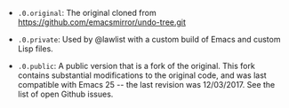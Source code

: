 *  `.0.original`:  The original cloned from https://github.com/emacsmirror/undo-tree.git

*  `.0.private`:  Used by @lawlist with a custom build of Emacs and custom Lisp files.

*  `.0.public`:  A public version that is a fork of the original.  This fork contains substantial modifications to the original code, and was last compatible with Emacs 25 -- the last revision was 12/03/2017.  See the list of open Github issues.